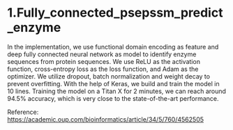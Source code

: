 # 1.Fully_connected_psepssm_predict_enzyme

In the implementation, we use functional domain encoding as feature and deep fully connected neural network as model to identify enzyme sequences from protein sequences. We use ReLU as the activation function, cross-entropy loss as the loss function, and Adam as the optimizer. We utilize dropout, batch normalization and weight decay to prevent overfitting. With the help of Keras, we build and train the model in 10 lines. Training the model on a Titan X for 2 minutes, we can reach around 94.5% accuracy, which is very close to the state-of-the-art performance.


Reference: https://academic.oup.com/bioinformatics/article/34/5/760/4562505